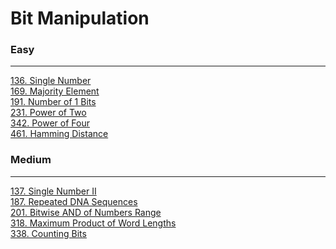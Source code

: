 # Bit Manipulation

### Easy
---
[136. Single Number](../solutions/0136-Single%20Number.md)</br>
[169. Majority Element](../solutions/0169-Majority%20Element.md)</br>
[191. Number of 1 Bits](../solutions/Number%20of%201%20Bits.md)</br>
[231. Power of Two](../solutions/0231-Power%20of%20Two.md)</br>
[342. Power of Four](../solutions/0342-Power%20of%20Four.md)</br>
[461. Hamming Distance](../solutions/0461-Hamming%20Distance.md)</br>

### Medium
---
[137. Single Number II](../solutions/0137-Single%20Number%20II.md)</br>
[187. Repeated DNA Sequences](../solutions/0187-Repeated%20DNA%20Sequences.md)</br>
[201. Bitwise AND of Numbers Range](../solutions/0201-Bitwise%20AND%20of%20Numbers%20Range.md)</br>
[318. Maximum Product of Word Lengths](../solutions/0318-Maximum%20Product%20of%20Word%20Lengths.md)</br>
[338. Counting Bits](../solutions/0338-Counting%20Bits.md)</br>
